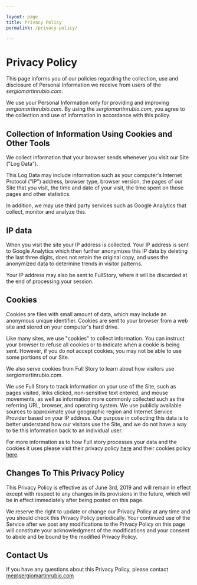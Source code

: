 ```yaml
---

layout: page
title: Privacy Policy
permalink: /privacy-policy/

---
```


# **Privacy Policy**

This page informs you of our policies regarding the collection, use and disclosure of Personal Information we receive from users of the _sergiomartinrubio.com_.

We use your Personal Information only for providing and improving _sergiomartinrubio.com_. By using the _sergiomartinrubio.com_, you agree to the collection and use of information in accordance with this policy.

## Collection of Information Using Cookies and Other Tools

We collect information that your browser sends whenever you visit our Site ("Log Data").

This Log Data may include information such as your computer's Internet Protocol ("IP") address, browser type, browser version, the pages of our Site that you visit, the time and date of your visit, the time spent on those pages and other statistics.

In addition, we may use third party services such as Google Analytics that collect, monitor and analyze this.

## IP data

When you visit the site your IP address is collected. Your IP address is sent to Google Analytics which then further anonymizes this IP data by deleting the last three digits, does not retain the original copy, and uses the anonymized data to determine trends in visitor patterns.

Your IP address may also be sent to FullStory, where it will be discarded at the end of processing your session.

## Cookies

Cookies are files with small amount of data, which may include an anonymous unique identifier. Cookies are sent to your browser from a web site and stored on your computer's hard drive.

Like many sites, we use "cookies" to collect information. You can instruct your browser to refuse all cookies or to indicate when a cookie is being sent. However, if you do not accept cookies, you may not be able to use some portions of our Site.

We also serve cookies from Full Story to learn about how visitors use sergiomartinrubio.com.

<!-- We also share Google Analytics data with our advertising partners such as Google AdSense ads. Google AdSense may use cookies to track your visits to this and other websites in order to provide advertisements about goods and services of interest to you based on your activity. sergiomartinrubio.com does not have access to any of this information about your browsing activity on other sites. If you would like more information about this practice and to know your choices about not having this information used by Google Adsense in particular, [click here](http://www.google.com/privacy_ads.html). -->

We use Full Story to track information on your use of the Site, such as pages visited, links clicked, non-sensitive text entered, and mouse movements, as well as information more commonly collected such as the referring URL, browser, and operating system. We use publicly available sources to approximate your geographic region and Internet Service Provider based on your IP address. Our purpose in collecting this data is to better understand how our visitors use the Site, and we do not have a way to tie this information back to an individual user.

For more information as to how Full story processes your data and the cookies it uses please visit their privacy policy [here](https://www.fullstory.com/legal/privacy/) and their cookies policy [here](https://www.fullstory.com/legal/privacy/).

## Changes To This Privacy Policy

This Privacy Policy is effective as of June 3rd, 2019 and will remain in effect except with respect to any changes in its provisions in the future, which will be in effect immediately after being posted on this page.

We reserve the right to update or change our Privacy Policy at any time and you should check this Privacy Policy periodically. Your continued use of the Service after we post any modifications to the Privacy Policy on this page will constitute your acknowledgment of the modifications and your consent to abide and be bound by the modified Privacy Policy.

## Contact Us

If you have any questions about this Privacy Policy, please contact <a href="mailto: me@sergiomartinrubio.com">me@sergiomartinrubio.com</a>
